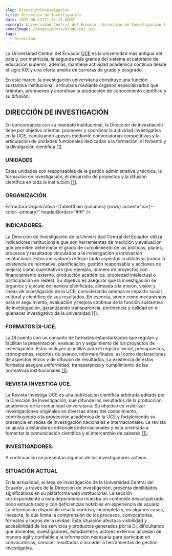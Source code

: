 ```yaml
---
slug: DireccionInvestigacion
title: Dirección de Investigación
date: 2025-08-22T21:55:21.800Z
excerpt: Universidad Central del Ecuador. Dirección de Investigación tiene por objetivo orientar, promover y coordinar la actividad investigativa en la UCE.
coverImage: /images/posts/blogUce01.jpg
tags:
  - Dirección
---
```

<script>
  import FloatingImage from "$lib/components/atoms/FloatingImage.svelte";
  import MissionVision from "$lib/components/atoms/MissionVision.svelte";
  import CardTabs from "$lib/components/atoms/FancyCardTabs.svelte"
  import TableChain from "$lib/components/atoms/TableChain.svelte"

  let columns = ['Unidad', 'Sigla', 'Cargo', 'Nombre'];
  let rows = [
    ['Dirección General de Investigación', 'DI', 'Directora de Investigación', 'Ing. Carolina Montero C., Ph.D.'],
    ['Unidad de Administración Financiera', 'UAF', 'Guardalmacén','Ing. David Vélez'],
    ['Unidad de Administración Financiera', 'UAF', 'Analista unidad financiera','Ing. Diana Taipe'],
    ['Unidad de Investigación Formativa', 'UEF', 'Coordinadora general','Arq. Janaina Marx Pinheiro PhD.'],
    ['Unidad de Investigación Formativa', 'UEF', 'Coordinador área de Ciencias Exactas','Arq. Roberto de la Torre N.'],
    ['Unidad de Investigación Formativa', 'UEF', 'Coordinador área de Ciencias Exactas', 'Arq. Luis Bossano R.'],
    ['Unidad de Investigación Formativa', 'UEF', 'Asistente financiera / Administrativa / Secretaría','Ing. Mónica Pulupa'],
    ['Unidad de Formación Continua en Investigación', 'UEFCI', 'Coordinador',  'Arq. Roberto De la Torre MSc.'],
    ['Unidad de Formación Continua en Investigación', 'UEFCI', 'Coordinador',  'Arq. Luis Bossano Rivadeneira MSc.'],
    ['Unidad de Proyectos Avanzados', 'UPRA',  'Coordinador', 'Dr. Angel Freddy Rodríguez PhD.'],
    ['Unidad de Proyectos Avanzados', 'UPRA',  'Analista de Planificación', 'MGs. Eulalia Hurtado Moreno'],
    ['Unidad de Divulgación Científica', 'UDC', 'Coordinador', 'Dr. Juan Viteri Moya MSc PhD (c)'],
    ['Unidad de Divulgación Científica', 'UDC', 'Técnica Docente en Investigacióni', 'MSc. Mariana Pallasco R.'],
    ['Unidad de Divulgación Científica', 'UDC', 'Asistente de Comunicación', 'Srta. Hanny Paredes Ch.'],
  ];
  let columnsInvestigadores = ['Nombre', 'Correo', 'Rama', 'Facultad'];
  let rowsInvestigadores = [
    ['Ivan Vinicio Jacome Negrete', 'jvjacome@uce.edu.ec', 'Etnobiología, manejo de la biodiversidad, faunista amazónica desde cosmovisión local', 'Facultad de Ciencias Biológicas'],
    ['Francisco Jose Alvarez Nava', 'fjalvarez@uce.edu.ec', 'Genética Humana','Facultad de Ciencias Bilógicas'],
    ['Maria Gabriela Leal Reverol', 'mgleal@uce.edu.ec', 'Cristalografía/materiales solidos funcionalesnteractiva; escultura lúcida; metodos creativos en las artes; métodos de enseñanza en las artes.','Facultad de Ciencias Químicas'],
    ['Patricia Rosalia Jimbo Santana', 'prjimbo@uce.edu.ec', 'Inteligencia Artificial - Mineria de datos - Big Data - Riesgo - Tecnologías en información y Comunicación','Facultad de Ciencias Administrativas'],
  ];
</script>

La Universidad Central del Ecuador [UCE]() es la universidad más antigua del país y, por matrícula, la segunda más grande del sistema ecuatoriano de educación superior; además, mantiene actividad académica continua desde el siglo XIX y una oferta amplia de carreras de grado y posgrado.

En este marco, la investigación universitaria constituye una función sustantiva institucional, articulada mediante órganos especializados que orientan, promueven y coordinan la producción de conocimiento científico y su difusión.

## DIRECCIÓN DE INVESTIGACIÓN
En concordancia con su mandato institucional, la Dirección de investiación tiene por objetivo orientar, promover y coordinar la actividad investigativa en la UCE, canalizando apoyos mediante convocatorias competitivas y la articulación de unidades funcionales dedicadas a la formación, el fomento y la divulgación científica [[1]](https://www.uce.edu.ec/web/di/home).

<FloatingImage 
  src="/images/posts/logoDI.PNG" alt="UCE" 
  style="display:block; margin-inline:auto; max-width: 320px"
  fit="cover"
  amplitude={8}
  duration={1000}
  hoverScale={1.03}
  shadow="0 0 0 20px var(--color--primary),
          0 200px 40px color-mix(in oklab, var(--color--primary) 90%, transparent)"
/>

<MissionVision
  text='Misión: “Promover, formar, fortalecer y vigilar el desarrollo de la investigación científica y tecnológica a través de convocatorias anuales obteniendo un mejor aprovechamiento de los recursos naturales que correspondan a las necesidades de generación de conocimiento, desarrollo tecnológico y solución de problemas de la sociedad ecuatoriana, potenciando a la Universidad Central del Ecuador en el desarrollo de la ciencia y el conocimiento” [1].'
/>
<MissionVision
  text='Visión: “Ser un referente en investigación a nivel local y regional con resultados difundidos, reconocidos y valorados dentro y fuera del mundo académico” [1].'
/>

### UNIDADES

Estas unidades son responsables de la gestión administrativa y técnica, la formación en investigación, el desarrollo de proyectos y la difusión científica en toda la institución [[1]](https://www.uce.edu.ec/web/di/home).

<CardTabs/>

### ORGANIZACIÓN

 Estructura Organizativa
<TableChain {columns} {rows} accent="var(--color--primary)" headerBorder="#fff" />

### INDICADORES.
La Dirección de Investigación de la Universidad Central del Ecuador utiliza indicadores institucionale que son herramientas de medición y evaluación que permiten determinar el grado de cumplimiento de las políticas, planes, procesos y resultados vinculados a la investigación e innovación institucional. Estos indicadores reflejan tanto aspectos cualitativos (como la existencia de normativa, planificación, gestión responsable y acciones de mejora) como cuantitativos (por ejemplo, número de proyectos con financiamiento externo, producción académica, propiedad intelectual o participación en redes). Su objetivo es asegurar que la investigación se organice y ejecute de manera planificada, alineada a la misión, visión y líneas de investigación de la UCE, considerando además el impacto social, cultural y científico de sus resultados. En esencia, sirven como mecanismos para el seguimiento, evaluación y mejora continua de la función sustantiva de investigación, garantizando transparencia, pertinencia y calidad en el quehacer investigativo de la universidad [[1]](https://www.uce.edu.ec/web/di/home).

### FORMATOS DI-UCE.
La DI cuenta con un conjunto de formatos estandarizados que regulan y facilitan la presentación, evaluación y seguimiento de los proyectos de investigación. Estos incluyen plantillas para el registro inicial, presupuestos, cronogramas, reportes de avance, informes finales, así como declaraciones de aspectos éticos y de difusión de resultados. La existencia de estos formatos asegura uniformidad, transparencia y cumplimiento de las normativas institucionales [[1]](https://www.uce.edu.ec/web/di/home).

### REVISTA INVESTIGA UCE.
La Revista Investiga UCE es una publicación científica arbitrada editada por la Dirección de Investigación, que difunde los resultados de la producción académica de la comunidad universitaria. Su objetivo es visibilizar investigaciones originales en diversas áreas del conocimiento, contribuyendo a la proyección académica de la UCE y fortaleciendo su presencia en redes de investigación nacionales e internacionales. La revista se ajusta a estándares editoriales internacionales y está orientada a fomentar la comunicación científica y el intercambio de saberes [[1]](https://www.uce.edu.ec/web/di/home).

<FloatingImage 
  src="/images/posts/revistaIngenio.png" alt="UCE" 
  style="display:block; margin-inline:auto; max-width: 220px"
  fit="cover"
  amplitude={8}
  duration={1000}
  hoverScale={1.03}
  shadow="0 0 0 20px var(--color--primary),
          0 200px 40px color-mix(in oklab, var(--color--primary) 90%, transparent)"
/>

### INVESTIGADORES.
A continuación se presentan  algunos de los investigadores activos

<TableChain
  columns={columnsInvestigadores}
  rows={rowsInvestigadores}
  accent="var(--color--primary)"
  headerBorder="#fff"
/>

### SITUACIÓN ACTUAL
En la actualidad, el área de investigación de la Universidad Central del Ecuador, a través de la Dirección de Investigación, presenta debilidades significativas en su plataforma web institucional. La sección correspondiente a esta dependencia muestra un contenido desactualizado, poco estructurado y con deficiencias notables en experiencia de usuario. La información disponible resulta confusa, incompleta y, en algunos casos, inexacta, lo que limita la comprensión de los procesos, convocatorias, formatos y logros de la unidad.
Esta situación afecta la visibilidad y accesibilidad de los servicios y productos generados por la DI, dificultando que docentes, investigadores, estudiantes y actores externos accedan de manera ágil y confiable a la información necesaria para participar en convocatorias, conocer resultados o acceder a herramientas de gestión investigativa.